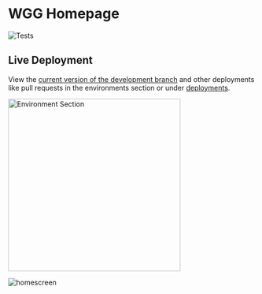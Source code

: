 # WGG Homepage

![Tests](https://github.com/Willibald-Gluck-Gymnasium/wgg-homepage/workflows/Tests/badge.svg)

## Live Deployment

View the [current version of the development branch](https://current-dev-version-rqm5kgi.alexanderhorner.com) and other deployments like pull requests in the environments section or under [deployments](https://github.com/Willibald-Gluck-Gymnasium/wgg-homepage/deployments).

<img src="https://i.postimg.cc/FH8HjyBZ/Screenshot-2021-11-13-at-16-32-51.png" alt="Environment Section" width="350"/>

![homescreen](https://github.com/Erdragh/Erdragh.github.io/raw/master/img/home.png)


